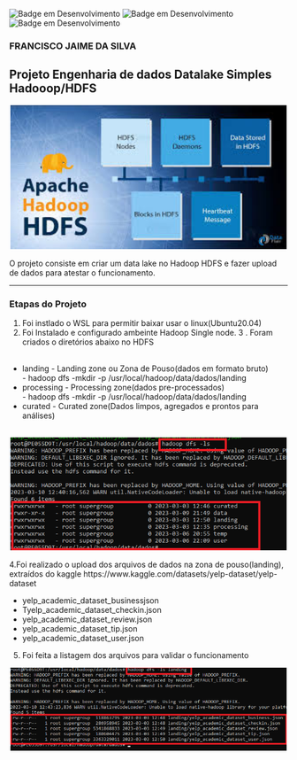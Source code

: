 ![Badge em Desenvolvimento](https://img.shields.io/badge/WSL-yellow)
![Badge em Desenvolvimento](https://img.shields.io/badge/HADOOP-blue)
![Badge em Desenvolvimento](https://img.shields.io/badge/HDFS-green)

### FRANCISCO JAIME DA SILVA


## Projeto Engenharia de dados Datalake Simples Hadooop/HDFS


<p align="center"><img src="./images/hadoop-hdfs.png" width="500"></p>


O projeto consiste em criar um data lake no Hadoop HDFS e fazer upload de dados para atestar o funcionamento.

---

### Etapas do Projeto

1. Foi instlado o WSL para permitir baixar usar o linux(Ubuntu20.04)
2. Foi Instalado e configurado ambeinte Hadoop Single node.
3 . Foram criados o diretórios abaixo no HDFS
<ul>
  <li>landing - Landing zone ou Zona de Pouso(dados em formato bruto)</li>
  - hadoop dfs -mkdir -p /usr/local/hadoop/data/dados/landing
  <li>processing - Processing zone(dados pre-processados)</li>
  - hadoop dfs -mkdir -p /usr/local/hadoop/data/dados/landing
  <li>curated - Curated zone(Dados limpos, agregados e prontos para análises)</li>  
</ul> 
<p align="center"><img src="./images/ListaDiretoriosHDFS.png" width="500"></p>
4.Foi realizado o upload dos arquivos de dados na zona de pouso(landing), extraídos do kaggle
https://www.kaggle.com/datasets/yelp-dataset/yelp-dataset
<ul>
  <li>yelp_academic_dataset_businessjson</li>  
  <li>Tyelp_academic_dataset_checkin.json</li>
  <li>yelp_academic_dataset_review.json</li>
  <li>yelp_academic_dataset_tip.json</li>
  <li>yelp_academic_dataset_user.json</li>
</ul> 

5. Foi feita a listagem dos arquivos para validar o funcionamento 

<p align="center"><img src="./images/ListaArquivosHDFS.png" width="500"></p>
